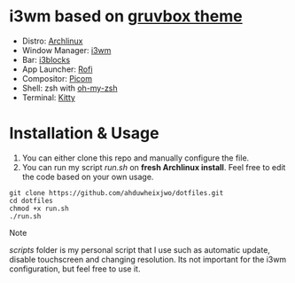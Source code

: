 # i3wm based on [gruvbox theme](https://github.com/morhetz/gruvbox)
- Distro: [Archlinux](https://archlinux.org)
- Window Manager: [i3wm](https://github.com/i3/i3)
- Bar: [i3blocks](https://github.com/vivien/i3blocks)
- App Launcher: [Rofi](https://github.com/davatorium/rofi)
- Compositor: [Picom](https://github.com/yshui/picom)
- Shell: zsh with [oh-my-zsh](https://github.com/ohmyzsh/ohmyzsh/)
- Terminal: [Kitty](https://github.com/kovidgoyal/kitty) 

# Installation & Usage
1. You can either clone this repo and manually configure the file.
2. You can run my script _run.sh_ on **fresh Archlinux install**. Feel free to edit the code based on your own usage.
```
git clone https://github.com/ahduwheixjwo/dotfiles.git
cd dotfiles
chmod +x run.sh
./run.sh
```
> [!NOTE]
> _scripts_ folder is my personal script that I use such as automatic update, disable touchscreen and changing resolution. Its not important for the i3wm configuration, but feel free to use it.
